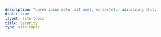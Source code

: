 ```yaml
---
description: "Lorem ipsum dolor sit amet, consectetur adipiscing elit. Quisque laoreet tempor dolor et dignissim. Nunc eleifend nibh in mauris euismod, at tristique odio efficitur. Cras."
draft: true
layout: site-topic
title: Security
type: site-topic
---
```


